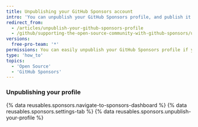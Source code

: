 ```yaml
---
title: Unpublishing your GitHub Sponsors account
intro: 'You can unpublish your GitHub Sponsors profile, and publish it again without an approval.'
redirect_from:
  - /articles/unpublish-your-github-sponsors-profile
  - /github/supporting-the-open-source-community-with-github-sponsors/unpublish-your-profile
versions:
  free-pro-team: '*'
permissions: You can easily unpublish your GitHub Sponsors profile if you no longer want to get listed. If some people are sponsoring you, you will need to contact GitHub Support about that.
type: 'how_to'
topics:
  - 'Open Source'
  - 'GitHub Sponsors'
---
```


### Unpublishing your profile

{% data reusables.sponsors.navigate-to-sponsors-dashboard %}
{% data reusables.sponsors.settings-tab %}
{% data reusables.sponsors.unpublish-your-profile %}
